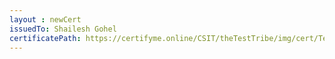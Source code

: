 ```yaml
--- 
layout : newCert 
issuedTo: Shailesh Gohel
certificatePath: https://certifyme.online/CSIT/theTestTribe/img/cert/TestFlix/ShaileshGohel_b7de7.png
--- 
```

